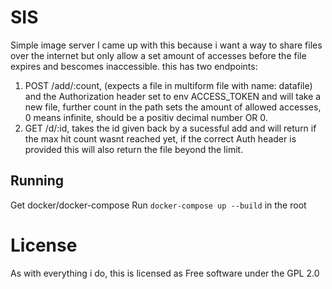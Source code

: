 # SIS
Simple image server
I came up with this because i want a way to share files over the internet but only allow a set amount of accesses before the file expires and bescomes inaccessible.
this has two endpoints:

1. POST /add/:count, (expects a file in multiform file with name: datafile) and the Authorization header set to env ACCESS_TOKEN and will take a new file, further count in the path sets the amount of allowed accesses, 0 means infinite, should be a positiv decimal number OR 0.
2. GET /d/:id, takes the id given back by a sucessful add and will return if the max hit count wasnt reached yet, if the correct Auth header is provided this will also return the file beyond the limit.

## Running
Get docker/docker-compose
Run `docker-compose up --build` in the root

# License
As with everything i do, this is licensed as Free software under the GPL 2.0
